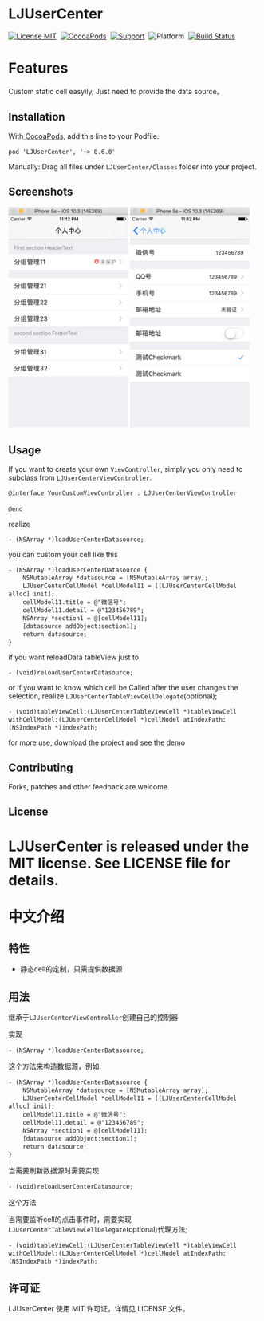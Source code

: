 # LJUserCenter
[![License MIT](https://img.shields.io/badge/license-MIT-green.svg?style=flat)](https://github.com/liuliangju/LJUserCenter/raw/master/LICENSE)&nbsp;
[![CocoaPods](http://img.shields.io/cocoapods/v/LJUserCenter.svg?style=flat)](http://cocoapods.org/?q=LJUserCenter)&nbsp;
[![Support](https://img.shields.io/badge/support-iOS%207%2B%20-blue.svg?style=flat)](https://www.apple.com/nl/ios/)&nbsp;
![Platform](http://cocoapod-badges.herokuapp.com/p/LJUserCenter/badge.png)&nbsp;
[![Build Status](https://travis-ci.org/liuliangju/LJUserCenter.svg?branch=master)](https://travis-ci.org/liuliangju/LJUserCenter)


Features
==============
Custom static cell easyily, Just need to provide the data source。

## Installation
With[ CocoaPods,](https://cocoapods.org/) add this line to your Podfile.

```
pod 'LJUserCenter', '~> 0.6.0' 
```
Manually:
Drag all files under `LJUserCenter/Classes` folder into your project.

## Screenshots
<img src="https://github.com/liuliangju/LJUserCenter/raw/master/Screenshots/image1.png" width="240"/> <img src="https://github.com/liuliangju/LJUserCenter/raw/master/Screenshots/image2.png" width="240"/>

## Usage

If you want to create your own `ViewController`, simply you only need to subclass from `LJUserCenterViewController`.
```objc
@interface YourCustomViewController : LJUserCenterViewController

@end
```
realize 
```objc
- (NSArray *)loadUserCenterDatasource;
```
you can custom your cell like this
```objc
- (NSArray *)loadUserCenterDatasource {
    NSMutableArray *datasource = [NSMutableArray array];
    LJUserCenterCellModel *cellModel11 = [[LJUserCenterCellModel alloc] init];
    cellModel11.title = @"微信号";
    cellModel11.detail = @"123456789";
    NSArray *section1 = @[cellModel11];
    [datasource addObject:section1];
    return datasource;
}
```
if you want reloadData tableView just to  
``` objc
- (void)reloadUserCenterDatasource;
```
or if you want to know which cell be Called after the user changes the selection, realize `LJUserCenterTableViewCellDelegate`(optional);
```objc
- (void)tableViewCell:(LJUserCenterTableViewCell *)tableViewCell withCellModel:(LJUserCenterCellModel *)cellModel atIndexPath:(NSIndexPath *)indexPath;
```
for more use, download the project and see the demo

## Contributing

Forks, patches and other feedback are welcome.

## License

LJUserCenter is released under the MIT license. See LICENSE file for details.
<br/><br/>
中文介绍
==============
## 特性
- 静态cell的定制，只需提供数据源

## 用法
继承于`LJUserCenterViewController`创建自己的控制器

实现

```objc
- (NSArray *)loadUserCenterDatasource;
```
这个方法来构造数据源，例如:
```objc
- (NSArray *)loadUserCenterDatasource {
    NSMutableArray *datasource = [NSMutableArray array];
    LJUserCenterCellModel *cellModel11 = [[LJUserCenterCellModel alloc] init];
    cellModel11.title = @"微信号";
    cellModel11.detail = @"123456789";
    NSArray *section1 = @[cellModel11];
    [datasource addObject:section1];
    return datasource;
}
```
当需要刷新数据源时需要实现
``` objc
- (void)reloadUserCenterDatasource;
```
这个方法

当需要监听cell的点击事件时，需要实现`LJUserCenterTableViewCellDelegate`(optional)代理方法;
```objc
- (void)tableViewCell:(LJUserCenterTableViewCell *)tableViewCell withCellModel:(LJUserCenterCellModel *)cellModel atIndexPath:(NSIndexPath *)indexPath;
```
## 许可证
LJUserCenter 使用 MIT 许可证，详情见 LICENSE 文件。






